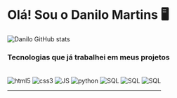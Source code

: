
# Olá! Sou o Danilo Martins 🖥️

![Danilo GitHub stats](https://github-readme-stats.vercel.app/api?username=Danilo-Martins1&show_icons=true&theme=highcontrast)

### Tecnologias que já trabalhei em meus projetos

<div style="display:inline-block"><br/>
    <img align="center" alt="html5" src="https://img.shields.io/badge/HTML5-E34F26?style=for-the-badge&logo=html5&logoColor=white">  
    <img align="center" alt="css3" src="https://img.shields.io/badge/CSS3-1572B6?style=for-the-badge&logo=css3&logoColor=white"> 
    <img align="center" alt="JS" src="https://img.shields.io/badge/JavaScript-F7DF1E?style=for-the-badge&logo=javascript&logoColor=black">
    <img align="center" alt="python" src="https://img.shields.io/badge/Python-3776AB?style=for-the-badge&logo=python&logoColor=white">
    <img align="center" alt="SQL" src="https://img.shields.io/badge/Microsoft%20SQL%20Server-CC2927?style=for-the-badge&logo=microsoft%20sql%20server&logoColor=white">
    <img align="center" alt="SQL" src="https://img.shields.io/badge/MySQL-005C84?style=for-the-badge&logo=mysql&logoColor=white">
    <img align="center" alt="SQL" src="https://img.shields.io/badge/SQLite-07405E?style=for-the-badge&logo=sqlite&logoColor=white">
    <hr></div>
